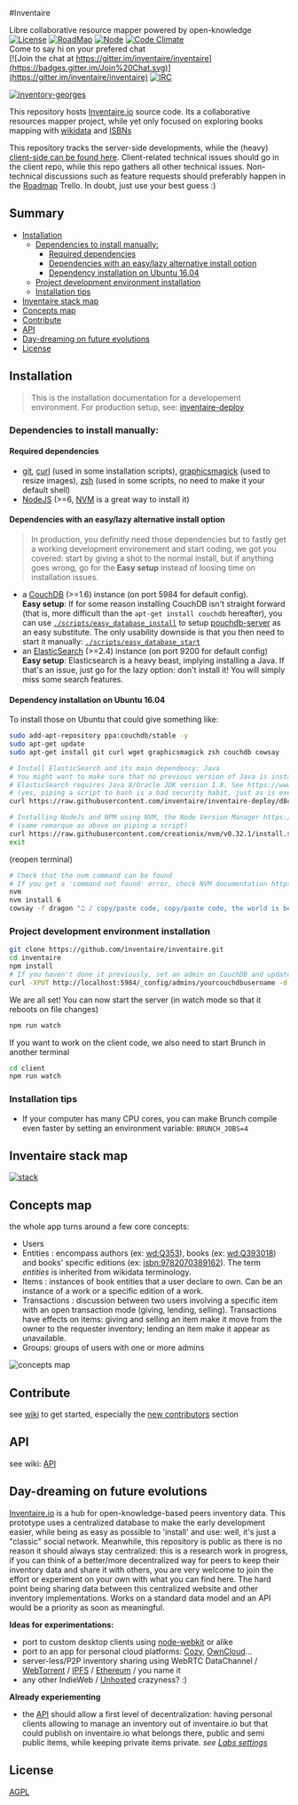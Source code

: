 #Inventaire

Libre collaborative resource mapper powered by open-knowledge<br>
[![License](https://img.shields.io/badge/license-AGPL3-blue.svg)](http://www.gnu.org/licenses/agpl-3.0.html)
[![RoadMap](https://img.shields.io/badge/roadmap-contributive-blue.svg)](https://trello.com/b/0lKcsZDj/inventaire-roadmap)
[![Node](https://img.shields.io/badge/node->=v4-brightgreen.svg)](http://nodejs.org)
[![Code Climate](https://codeclimate.com/github/inventaire/inventaire/badges/gpa.svg)](https://codeclimate.com/github/inventaire/inventaire)<br>
Come to say hi on your prefered chat<br>
[![Join the chat at https://gitter.im/inventaire/inventaire](https://badges.gitter.im/Join%20Chat.svg)](https://gitter.im/inventaire/inventaire)
[![IRC](https://img.shields.io/badge/irc-%23inventaire-orange.svg)](https://kiwiirc.com/client/irc.freenode.net/inventaire)

[![inventory-georges](https://cloud.githubusercontent.com/assets/1596934/19841022/70efebce-9f03-11e6-97d2-a86162b59123.png)](https://inventaire.io)

This repository hosts [Inventaire.io](https://inventaire.io) source code. Its a collaborative resources mapper project, while yet only focused on exploring books mapping with [wikidata](https://wikidata.org/) and [ISBNs](https://en.wikipedia.org/wiki/International_Standard_Book_Number)

This repository tracks the server-side developments, while the (heavy) [client-side can be found here](https://github.com/inventaire/inventaire-client). Client-related technical issues should go in the client repo, while this repo gathers all other technical issues. Non-technical discussions such as feature requests should preferably happen in the [Roadmap](https://trello.com/b/0lKcsZDj/inventaire-roadmap) Trello. In doubt, just use your best guess :)

## Summary
<!-- START doctoc generated TOC please keep comment here to allow auto update -->
<!-- DON'T EDIT THIS SECTION, INSTEAD RE-RUN doctoc TO UPDATE -->


- [Installation](#installation)
  - [Dependencies to install manually:](#dependencies-to-install-manually)
    - [Required dependencies](#required-dependencies)
    - [Dependencies with an easy/lazy alternative install option](#dependencies-with-an-easylazy-alternative-install-option)
    - [Dependency installation on Ubuntu 16.04](#dependency-installation-on-ubuntu-1604)
  - [Project development environment installation](#project-development-environment-installation)
  - [Installation tips](#installation-tips)
- [Inventaire stack map](#inventaire-stack-map)
- [Concepts map](#concepts-map)
- [Contribute](#contribute)
- [API](#api)
- [Day-dreaming on future evolutions](#day-dreaming-on-future-evolutions)
- [License](#license)

<!-- END doctoc generated TOC please keep comment here to allow auto update -->

## Installation

> This is the installation documentation for a developement environment. For production setup, see: [inventaire-deploy](https://github.com/inventaire/inventaire-deploy)

### Dependencies to install manually:

#### Required dependencies
- [git](https://git-scm.com/), [curl](http://curl.haxx.se) (used in some installation scripts), [graphicsmagick](www.graphicsmagick.org/README.html) (used to resize images), [zsh](http://www.zsh.org/) (used in some scripts, no need to make it your default shell)
- [NodeJS](http://nodejs.org/) (>=6, [NVM](https://github.com/creationix/nvm) is a great way to install it)

#### Dependencies with an easy/lazy alternative install option
> In production, you definitly need those dependencies but to fastly get a working development environement and start coding, we got you covered: start by giving a shot to the normal install, but if anything goes wrong, go for the **Easy setup** instead of loosing time on installation issues.

- a [CouchDB](http://couchdb.apache.org/) (>=1.6) instance (on port 5984 for default config).<br>
  **Easy setup**: If for some reason installing CouchDB isn't straight forward (that is, more difficult than the `apt-get install couchdb` hereafter), you can use [`./scripts/easy_database_install`](https://github.com/inventaire/inventaire/blob/master/scripts/easy_database_install) to setup [pouchdb-server](https://github.com/pouchdb/pouchdb-server) as an easy substitute. The only usability downside is that you then need to start it manually: [`./scripts/easy_database_start`](https://github.com/inventaire/inventaire/blob/master/scripts/easy_database_start)
- an [ElasticSearch](https://www.elastic.co/fr/products/elasticsearch) (>=2.4) instance (on port 9200 for default config)<br>
  **Easy setup**: Elasticsearch is a heavy beast, implying installing a Java. If that's an issue, just go for the lazy option: don't install it! You will simply miss some search features.

#### Dependency installation on Ubuntu 16.04
To install those on Ubuntu that could give something like:
```sh
sudo add-apt-repository ppa:couchdb/stable -y
sudo apt-get update
sudo apt-get install git curl wget graphicsmagick zsh couchdb cowsay

# Install ElasticSearch and its main dependency: Java
# You might want to make sure that no previous version of Java is installed first as it might trigger version issues:
# ElasticSearch requires Java 8/Oracle JDK version 1.8. See https://www.elastic.co/guide/en/elasticsearch/reference/current/_installation.html
# (yes, piping a script to bash is a bad security habit, just as is executing anything on your machine coming from the wild and internet without checking what it does, but we trust this source. For the sake of good practices, you may want to read the script first though ;) )
curl https://raw.githubusercontent.com/inventaire/inventaire-deploy/d8c8bee46c241ceca0ddf3d9c319d84bfb0734d9/install_elasticsearch | bash

# Installing NodeJs and NPM using NVM, the Node Version Manager https://github.com/creationix/nvm
# (same remarque as above on piping a script)
curl https://raw.githubusercontent.com/creationix/nvm/v0.32.1/install.sh | bash
exit
```
(reopen terminal)
```sh
# Check that the nvm command can be found
# If you get a 'command not found' error, check NVM documentation https://github.com/creationix/nvm#installation
nvm
nvm install 6
cowsay -f dragon "♫ ♪ copy/paste code, copy/paste code, the world is beautiful when all's in simple mode ♪ ♫"
```

### Project development environment installation
```sh
git clone https://github.com/inventaire/inventaire.git
cd inventaire
npm install
# If you haven't done it previously, set an admin on CouchDB and update ./config/local.coffee accordingly
curl -XPUT http://localhost:5984/_config/admins/yourcouchdbusername -d '"'yourcouchdbpassword'"'
```
We are all set! You can now start the server (in watch mode so that it reboots on file changes)
```sh
npm run watch
```
If you want to work on the client code, we also need to start Brunch in another terminal
```sh
cd client
npm run watch
```

### Installation tips
- If your computer has many CPU cores, you can make Brunch compile even faster by setting an environment variable: `BRUNCH_JOBS=4`

## Inventaire stack map
[![stack](https://raw.githubusercontent.com/inventaire/stack/master/snapshots/stack-from-server.png)](https://inventaire.github.io/stack/)

## Concepts map
the whole app turns around a few core concepts:
- Users
- Entities : encompass authors (ex: [wd:Q353](https://inventaire.io/entity/wd:Q535)), books (ex: [wd:Q393018](https://inventaire.io/entity/wd:Q393018)) and books' specific editions (ex: [isbn:9782070389162](https://inventaire.io/entity/isbn:9782070389162)). The term *entities* is inherited from wikidata terminology.
- Items : instances of book entities that a user declare to own. Can be an instance of a work or a specific edition of a work.
- Transactions : discussion between two users involving a specific item with an open transaction mode (giving, lending, selling). Transactions have effects on items: giving and selling an item make it move from the owner to the requester inventory; lending an item make it appear as unavailable.
- Groups: groups of users with one or more admins

![concepts map](https://raw.githubusercontent.com/inventaire/inventaire/master/docs/visualizations/concepts.jpg)

## Contribute
see [wiki](https://github.com/inventaire/inventaire/wiki) to get started, especially the [new contributors](https://github.com/inventaire/inventaire/wiki#new-contributors) section


## API
see wiki: [API](https://github.com/inventaire/inventaire/wiki/API)

## Day-dreaming on future evolutions

[Inventaire.io](https://inventaire.io) is a hub for open-knowledge-based peers inventory data. This prototype uses a centralized database to make the early development easier, while being as easy as possible to 'install' and use: well, it's just a "classic" social network. Meanwhile, this repository is public as there is no reason it should always stay centralized: this is a research work in progress, if you can think of a better/more decentralized way for peers to keep their inventory data and share it with others, you are very welcome to join the effort or experiment on your own with what you can find here. The hard point being sharing data between this centralized website and other inventory implementations. Works on a standard data model and an API would be a priority as soon as meaningful.

**Ideas for experimentations:**

- port to custom desktop clients using [node-webkit](https://github.com/nwjs/nw.js) or alike
- port to an app for personal cloud platforms: [Cozy](http://cozy.io), [OwnCloud](https://owncloud.org/)...
- server-less/P2P inventory sharing using WebRTC DataChannel / [WebTorrent](https://github.com/feross/webtorrent) / [IPFS](http://ipfs.io/) / [Ethereum](https://www.ethereum.org/) / you name it
- any other IndieWeb / [Unhosted](https://unhosted.org/) crazyness? :)

**Already experiementing**
- the [API](http://github.com/inventaire/inventaire/wiki/API) should allow a first level of decentralization: having personal clients allowing to manage an inventory out of inventaire.io but that could publish on inventaire.io what belongs there, public and semi public items, while keeping private items private.
*see [Labs settings](https://inventaire.io/settings/labs)*

## License
[AGPL](LICENSE.md)
